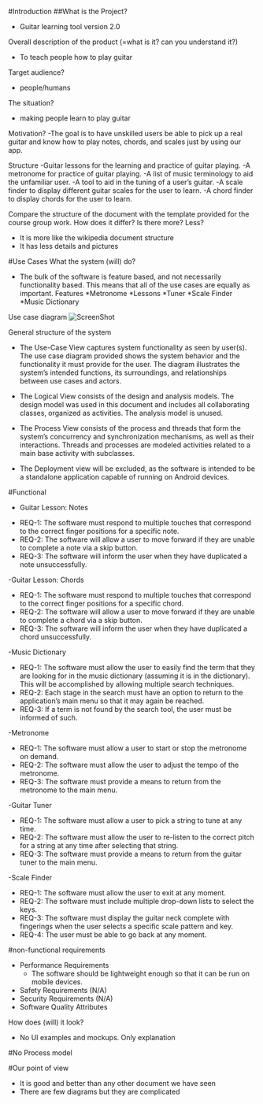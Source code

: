 #Introduction
##What is the Project?

- Guitar learning tool version 2.0

Overall description of the product (=what is it? can you understand it?)
- To teach people how to play guitar

Target audience?
- people/humans

The situation?
- making people learn to play guitar

Motivation?
-The goal is to have unskilled users be able to pick up a 
 real guitar and know how to play notes, chords, and scales
 just by using our app.

Structure
-Guitar lessons for the learning and practice of guitar playing.
-A metronome for practice of guitar playing.
-A list of music terminology to aid the unfamiliar user.
-A tool to aid in the tuning of a user’s guitar.
-A scale finder to display different guitar scales for the user to learn.
-A chord finder to display chords for the user to learn.

Compare the structure of the document with the template provided for the course group work. 
How does it differ? Is there more? Less? 
- It is more like the wikipedia document structure
- It has less details and pictures


#Use Cases
What the system (will) do?
- The bulk of the software is feature based, and not necessarily functionality based. 
This means that all of the use cases are equally as important.
Features
  *Metronome 
  *Lessons
  *Tuner
  *Scale Finder
  *Music Dictionary
  
  
Use case diagram
![ScreenShot](https://users.metropolia.fi/~jeremyk/SoftEng/UC1.JPG)


General structure of the system
- The Use-Case View captures system functionality as seen by user(s).
The use case diagram provided shows the system behavior and the functionality it 
must provide for the user. The diagram illustrates the system’s intended functions, its surroundings,
and relationships between use cases and actors.

- The Logical View consists of the design and analysis models. 
The design model was used in this document and includes all collaborating 
classes, organized as activities. The analysis model is unused.

- The Process View consists of the process and threads that form the 
system’s concurrency and synchronization mechanisms, as well as their interactions. 
Threads and processes are modeled activities related to a main base activity with subclasses.

- The Deployment view will be excluded, as the software is intended 
to be a standalone application capable of running on Android devices.
 

#Functional 
- Guitar Lesson: Notes
* REQ-1: The software must respond to multiple touches that correspond to the 
      correct finger positions for a specific note.
* REQ-2: The software will allow a user to move forward if they are unable to complete a note via a skip button.
* REQ-3: The software will inform the user when they have duplicated a note unsuccessfully.

-Guitar Lesson: Chords
* REQ-1: The software must respond to multiple touches that correspond to the correct finger 
    positions for a specific chord.
* REQ-2: The software will allow a user to move forward if they are unable to complete a chord via a skip button.
* REQ-3: The software will inform the user when they have duplicated a chord unsuccessfully.

-Music Dictionary
* REQ-1: The software must allow the user to easily find the term that they are looking for in the music dictionary (assuming it is in the dictionary). This will be accomplished by allowing multiple search techniques.
* REQ-2: Each stage in the search must have an option to return to the application’s
  main menu so that it may again be reached.
* REQ-3: If a term is not found by the search tool, the user must be informed of such.

-Metronome
* REQ-1: The software must allow a user to start or stop the metronome on demand. 
* REQ-2: The software must allow the user to adjust the tempo of the metronome.
* REQ-3: The software must provide a means to return from the metronome to the main menu.

-Guitar Tuner
* REQ-1: The software must allow a user to pick a string to tune at any time.
* REQ-2: The software must allow the user to re-listen to the correct pitch for a string at 
  any time after selecting that string.
* REQ-3: The software must provide a means to return from the guitar tuner to the main menu.


-Scale Finder
* REQ-1: The software must allow the user to exit at any moment.
* REQ-2: The software must include multiple drop-down lists to select the keys.
* REQ-3: The software must display the guitar neck complete with fingerings when the user selects a specific scale pattern and key.
* REQ-4: The user must be able to go back at any moment.

#non-functional requirements
- Performance Requirements
  * The software should be lightweight enough so that it can be run on mobile devices.
- Safety Requirements (N/A)
- Security Requirements (N/A)
- Software Quality Attributes


How does (will) it look?
- No UI examples and mockups. Only explanation

#No Process model

#Our point of view
- It is good and better than any other document we have seen
- There are few diagrams but they are complicated

